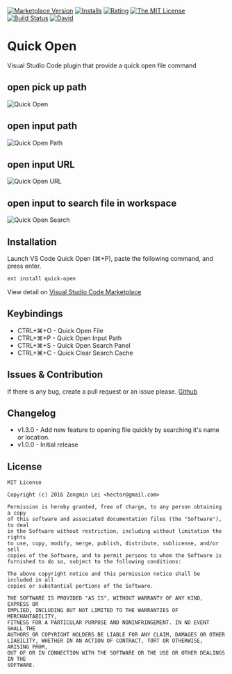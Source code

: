 [![Marketplace Version](https://vsmarketplacebadge.apphb.com/version/hector.quick-open.svg)](https://marketplace.visualstudio.com/items?itemName=hector.quick-open)
[![Installs](https://vsmarketplacebadge.apphb.com/installs/hector.quick-open.svg)](https://marketplace.visualstudio.com/items?itemName=hector.quick-open)
[![Rating](https://vsmarketplacebadge.apphb.com/rating/hector.quick-open.svg)](https://marketplace.visualstudio.com/items?itemName=hector.quick-open)
[![The MIT License](https://img.shields.io/badge/license-MIT-orange.svg?style=flat-square)](http://opensource.org/licenses/MIT)
[![Build Status](https://img.shields.io/travis/hector/vscode-quick-open.svg)](https://travis-ci.org/hector/vscode-quick-open)
[![David](https://img.shields.io/david/hector/vscode-quick-open.svg?style=flat-square)](https://david-dm.org/hector/vscode-quick-open)

# Quick Open

Visual Studio Code plugin that provide a quick open file command

## open pick up path

![Quick Open](https://github.com/hector/vscode-quick-open-plus/raw/master/images/quick_open.gif)

## open input path

![Quick Open Path](https://github.com/hector/vscode-quick-open-plus/raw/master/images/open_path.gif)

## open input URL

![Quick Open URL](https://github.com/hector/vscode-quick-open-plus/raw/master/images/open_url.gif)

## open input to search file in workspace

![Quick Open Search](https://github.com/hector/vscode-quick-open-plus/raw/master/images/open_search.gif)

## Installation

Launch VS Code Quick Open (⌘+P), paste the following command, and press enter.

```bash
ext install quick-open
```

View detail on [Visual Studio Code Marketplace](https://marketplace.visualstudio.com/items?itemName=hector.quick-open)

## Keybindings

+ CTRL+⌘+O - Quick Open File
+ CTRL+⌘+P - Quick Open Input Path
+ CTRL+⌘+S - Quick Open Search Panel
+ CTRL+⌘+C - Quick Clear Search Cache

## Issues & Contribution

If there is any bug, create a pull request or an issue please.
[Github](https://github.com/hector/vscode-quick-open-plus)

## Changelog

+ v1.3.0 - Add new feature to opening file quickly by searching it's name or location.
+ v1.0.0 - Initial release

## License

```text
MIT License

Copyright (c) 2016 Zongmin Lei <hector@gmail.com>

Permission is hereby granted, free of charge, to any person obtaining a copy
of this software and associated documentation files (the "Software"), to deal
in the Software without restriction, including without limitation the rights
to use, copy, modify, merge, publish, distribute, sublicense, and/or sell
copies of the Software, and to permit persons to whom the Software is
furnished to do so, subject to the following conditions:

The above copyright notice and this permission notice shall be included in all
copies or substantial portions of the Software.

THE SOFTWARE IS PROVIDED "AS IS", WITHOUT WARRANTY OF ANY KIND, EXPRESS OR
IMPLIED, INCLUDING BUT NOT LIMITED TO THE WARRANTIES OF MERCHANTABILITY,
FITNESS FOR A PARTICULAR PURPOSE AND NONINFRINGEMENT. IN NO EVENT SHALL THE
AUTHORS OR COPYRIGHT HOLDERS BE LIABLE FOR ANY CLAIM, DAMAGES OR OTHER
LIABILITY, WHETHER IN AN ACTION OF CONTRACT, TORT OR OTHERWISE, ARISING FROM,
OUT OF OR IN CONNECTION WITH THE SOFTWARE OR THE USE OR OTHER DEALINGS IN THE
SOFTWARE.
```
